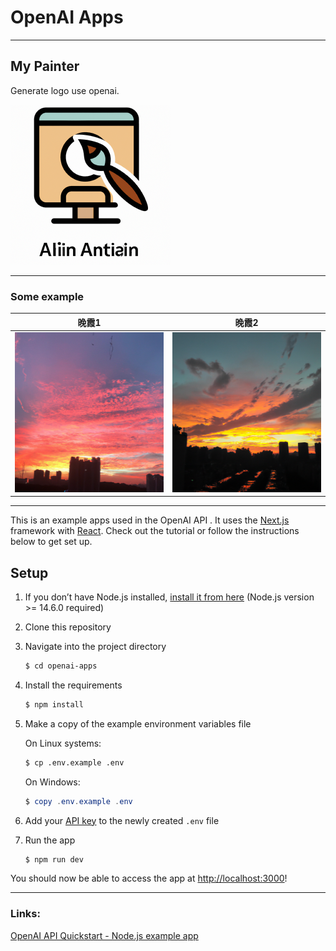 # OpenAI Apps
---

## My Painter

Generate logo use openai.

<img src="/public/img-logo.png" width="256" height="256">

---

### Some example 

| 晚霞1 | 晚霞2 | 
| ------------- |:-------------:| 
| <img src="/public/img-sunset-1.png" width="256" height="256">| <img src="/public/img-sunset-2.png" width="256" height="256">|


---

This is an example apps used in the OpenAI API . It uses the [Next.js](https://nextjs.org/) framework with [React](https://reactjs.org/). Check out the tutorial or follow the instructions below to get set up.

## Setup

1. If you don’t have Node.js installed, [install it from here](https://nodejs.org/en/) (Node.js version >= 14.6.0 required)

2. Clone this repository

3. Navigate into the project directory

   ```bash
   $ cd openai-apps
   ```

4. Install the requirements

   ```bash
   $ npm install
   ```

5. Make a copy of the example environment variables file

   On Linux systems: 
   ```bash
   $ cp .env.example .env
   ```
   On Windows:
   ```powershell
   $ copy .env.example .env
   ```
6. Add your [API key](https://beta.openai.com/account/api-keys) to the newly created `.env` file

7. Run the app

   ```bash
   $ npm run dev
   ```

You should now be able to access the app at [http://localhost:3000](http://localhost:3000)! 

---
### Links:

[OpenAI API Quickstart - Node.js example app](https://github.com/openai/openai-quickstart-node)
